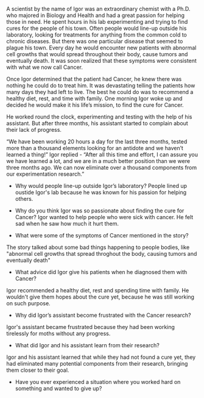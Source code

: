 A scientist by the name of Igor was an extraordinary chemist with a Ph.D. who majored
in Biology and Health and had a great passion for helping those in need. He spent
hours in his lab experimenting and trying to find cures for the people of his town.
Often people would line-up outside his laboratory, looking for treatments for anything from
the common cold to chronic diseases. But there was one particular disease that seemed to plague his town. Every day he would encounter new patients with abnormal cell growths that would spread throughout their body, cause tumors and eventually death. It was soon realized that these symptoms were consistent with what we now call Cancer.

Once Igor determined that the patient had Cancer, he knew there was nothing he could do to treat him. It was devastating telling the patients how many days they had left to live. The best he could do was to recommend a healthy diet, rest, and time with family. One morning Igor woke up and decided he would make it his life’s mission, to find the cure for Cancer.

He worked round the clock, experimenting and testing with the help of his assistant. But after
three months, his assistant started to complain about their lack of progress.

“We have been working 20 hours a day for the last three months, tested more than a thousand elements looking for an antidote and we haven’t learned a thing!” Igor replied - “After all this time and effort, I can assure you we have learned a lot, and we are
in a much better position than we were three months ago. We can now eliminate over a thousand components from our experimentation research.”

- Why would people line-up outside Igor’s laboratory?
People lined up oustide Igor's lab because he was known for his passion for helping others. 

- Why do you think Igor was so passionate about finding the cure for Cancer?
Igor wanted to help people who were sick with cancer. He felt sad when he saw how much it hurt them.

- What were some of the symptoms of Cancer mentioned in the story?

The story talked about some bad things happening to people bodies, like "abnormal cell growths that spread throghout the body, causing tumors and eventually death"

- What advice did Igor give his patients when he diagnosed them with Cancer?

Igor recommended a healthy diet, rest and spending time with family. He wouldn't give them hopes about the cure yet, because he was still working on such purpose.

- Why did Igor’s assistant become frustrated with the Cancer research?

Igor's assistant became frustrated because they had been working tirelessly for moths without any progress.

- What did Igor and his assistant learn from their research?

Igor and his assistant learned that while they had not found a cure yet, they had eliminated many potential components from their research, bringing them closer to their goal.

- Have you ever experienced a situation where you worked hard on something
and wanted to give up?



